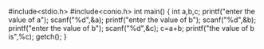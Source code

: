 #include<stdio.h>
#include<conio.h>
int main()
{
int a,b,c;
printf("enter the value of a");
scanf("%d",&a);
printf("enter the value of b");
scanf("%d",&b);
printf("enter the value of b");
scanf("%d",&c);
c=a+b;
printf("the value of b is",%c);
getch();
}
